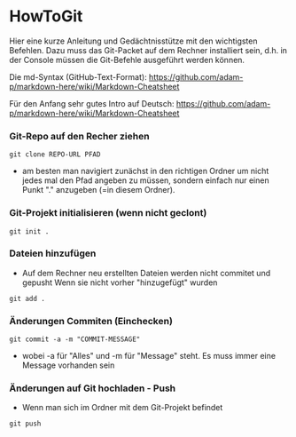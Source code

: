# HowToGit #

Hier eine kurze Anleitung und Gedächtnisstütze mit den wichtigsten Befehlen.
Dazu muss das Git-Packet auf dem Rechner installiert sein, d.h. in der Console müssen die Git-Befehle ausgeführt werden können.

Die md-Syntax (GitHub-Text-Format): https://github.com/adam-p/markdown-here/wiki/Markdown-Cheatsheet

Für den Anfang sehr gutes Intro auf Deutsch:
https://github.com/adam-p/markdown-here/wiki/Markdown-Cheatsheet

### Git-Repo auf den Recher ziehen ###
```
git clone REPO-URL PFAD
```

- am besten man navigiert zunächst in den richtigen Ordner um nicht jedes mal
den Pfad angeben zu müssen, sondern einfach nur einen Punkt "." anzugeben
(=in diesem Ordner).

### Git-Projekt initialisieren (wenn nicht geclont) ###
```
git init .
```
### Dateien hinzufügen ###
- Auf dem Rechner neu erstellten Dateien werden nicht commitet und gepusht Wenn sie nicht vorher "hinzugefügt" wurden
```
git add .
```
### Änderungen Commiten (Einchecken) ###
```
git commit -a -m "COMMIT-MESSAGE"
```
- wobei -a für "Alles" und -m für "Message" steht. Es muss immer eine Message vorhanden sein

### Änderungen auf Git hochladen - Push ###

- Wenn man sich im Ordner mit dem Git-Projekt befindet
```
git push
```
